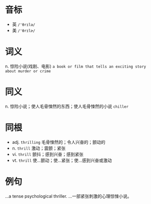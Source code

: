 # 音标

- 英 `/'θrɪlə/`
- 美 `/'θrɪlɚ/`

# 词义

n. 惊险小说(戏剧、电影)
`a book or film that tells an exciting story about murder or crime`

# 同义

n. 惊险小说；使人毛骨悚然的东西；使人毛骨悚然的小说
`chiller`

# 同根

- adj. `thrilling` 毛骨悚然的；令人兴奋的；颤动的
- n. `thrill` 激动；震颤；紧张
- vi. `thrill` 颤抖；感到兴奋；感到紧张
- vt. `thrill` 使…颤动；使…紧张；使…感到兴奋或激动

# 例句

...a tense psychological thriller.
…一部紧张刺激的心理惊悚小说。


